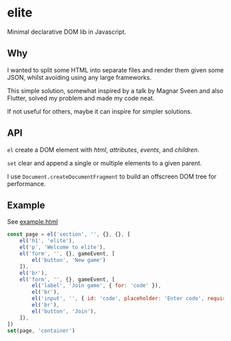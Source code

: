 # elite

Minimal declarative DOM lib in Javascript.

## Why

I wanted to split some HTML into separate files and render them given some JSON, whilst avoiding using any large frameworks. 

This simple solution, somewhat inspired by a talk by Magnar Sveen and also Flutter, solved my problem and made my code neat.

If not useful for others, maybe it can inspire for simpler solutions.

## API

`el` create a DOM element with *html*, *attributes*, *events*, and *children*.

`set` clear and append a single or multiple elements to a given parent.

I use `Document.createDocumentFragment` to build an offscreen DOM tree for performance.

## Example

See [example.html](example.html)

```Javascript
const page = el('section', '', {}, {}, [
    el('h1', 'elite'),
    el('p', 'Welcome to elite'),
    el('form', '', {}, gameEvent, [
        el('button', 'New game')
    ]),
    el('br'),
    el('form', '', {}, gameEvent, [
        el('label', 'Join game', { for: 'code' }),
        el('br'),
        el('input', '', { id: 'code', placeholder: 'Enter code', required: true }),
        el('br'),
        el('button', 'Join'),
    ]),
])
set(page, 'container')
```
